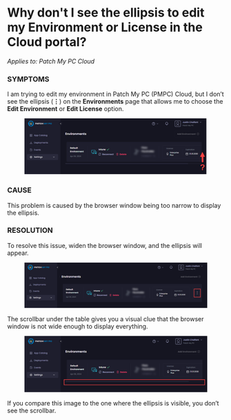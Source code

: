 # Why don't I see the ellipsis to edit my Environment or License in the Cloud portal?

_Applies to: Patch My PC Cloud_

### SYMPTOMS

I am trying to edit my environment in Patch My PC (PMPC) Cloud, but I don’t see the ellipsis (**⋮**) on the **Environments** page that allows me to choose the **Edit Environment** or **Edit License** option.

<figure><img src="../../../.gitbook/assets/image (1754).png" alt="Missing ellipsis on the “Environments” page"><figcaption></figcaption></figure>

### CAUSE

This problem is caused by the browser window being too narrow to display the ellipsis.

### RESOLUTION

To resolve this issue, widen the browser window, and the ellipsis will appear.

<figure><img src="../../../.gitbook/assets/image (1756).png" alt="Ellipsis now visible"><figcaption></figcaption></figure>

The scrollbar under the table gives you a visual clue that the browser window is not wide enough to display everything.

<figure><img src="../../../.gitbook/assets/image (1757).png" alt="Scrollbar is a visual clue"><figcaption></figcaption></figure>

If you compare this image to the one where the ellipsis is visible, you don’t see the scrollbar.
